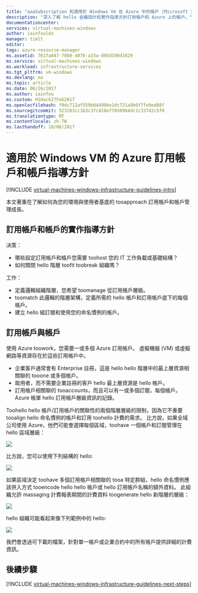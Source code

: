 ```yaml
---
title: "aaaSubscription 和適用於 Windows Vm 在 Azure 中的帳戶 |Microsoft 文件"
description: "深入了解 hello 金鑰設計和實作指導方針訂用帳戶和 Azure 上的帳戶。"
documentationcenter: 
services: virtual-machines-windows
author: iainfoulds
manager: timlt
editor: 
tags: azure-resource-manager
ms.assetid: 761fa847-78b0-4078-a33a-d95d198d1029
ms.service: virtual-machines-windows
ms.workload: infrastructure-services
ms.tgt_pltfrm: vm-windows
ms.devlang: na
ms.topic: article
ms.date: 06/26/2017
ms.author: iainfou
ms.custom: H1Hack27Feb2017
ms.openlocfilehash: f9dc712af559b04490be1dc721a9b9f7fe9ed88f
ms.sourcegitcommit: 523283cc1b3c37c428e77850964dc1c33742c5f0
ms.translationtype: MT
ms.contentlocale: zh-TW
ms.lasthandoff: 10/06/2017
---
```

# <a name="azure-subscription-and-accounts-guidelines-for-windows-vms"></a>適用於 Windows VM 的 Azure 訂用帳戶和帳戶指導方針

[!INCLUDE [virtual-machines-windows-infrastructure-guidelines-intro](../../../includes/virtual-machines-windows-infrastructure-guidelines-intro.md)]

本文著重在了解如何為您的環境與使用者基底的 tooapproach 訂用帳戶和帳戶管理成長。

## <a name="implementation-guidelines-for-subscriptions-and-accounts"></a>訂用帳戶和帳戶的實作指導方針
决策：

* 哪些設定訂用帳戶和帳戶您需要 toohost 您的 IT 工作負載或基礎結構？
* 如何關閉 hello 階層 toofit toobreak 組織嗎？

工作：

* 定義邏輯組織階層，您希望 toomanage 從訂用帳戶層級。
* toomatch 此邏輯的階層架構，定義所需的 hello 帳戶和訂用帳戶底下的每個帳戶。
* 建立 hello 組訂閱和使用您的命名慣例的帳戶。

## <a name="subscriptions-and-accounts"></a>訂用帳戶與帳戶
使用 Azure toowork，您需要一或多個 Azure 訂用帳戶。 虛擬機器 (VM) 或虛擬網路等資源存在於這些訂用帳戶中。

* 企業客戶通常會有 Enterprise 註冊，這是 hello hello 階層中的最上層資源相關聯的 tooone 或多個帳戶。
* 取用者，而不需要企業註冊的客戶 hello 最上層資源是 hello 帳戶。
* 訂用帳戶相關聯的 tooaccounts，而且可以有一或多個訂閱，每個帳戶。 Azure 帳單 hello 訂用帳戶層級資訊的記錄。

Toohello hello 帳戶/訂用帳戶的關聯性的兩個階層層級的限制，因為它不重要 tooalign hello 命名慣例的帳戶和訂用 toohello 計費的需求。 比方說，如果全域公司使用 Azure，他們可能會選擇每個區域，toohave 一個帳戶和訂閱管理在 hello 區域層級：

![](./media/virtual-machines-common-infrastructure-service-guidelines/sub01.png)

比方說，您可以使用下列結構的 hello:

![](./media/virtual-machines-common-infrastructure-service-guidelines/sub02.png)

如果區域決定 toohave 多個訂用帳戶相關聯的 tooa 特定群組，hello 命名慣例應該併入方式 tooencode hello hello 帳戶或 hello 訂用帳戶名稱的額外資料。 此組織允許 massaging 計費報表期間的計費資料 toogenerate hello 新階層的層級：

![](./media/virtual-machines-common-infrastructure-service-guidelines/sub03.png)

hello 組織可能看起來像下列範例中的 hello:

![](./media/virtual-machines-common-infrastructure-service-guidelines/sub04.png)

我們會透過可下載的檔案，針對單一帳戶或企業合約中的所有帳戶提供詳細的計費資訊。

## <a name="next-steps"></a>後續步驟
[!INCLUDE [virtual-machines-windows-infrastructure-guidelines-next-steps](../../../includes/virtual-machines-windows-infrastructure-guidelines-next-steps.md)]

